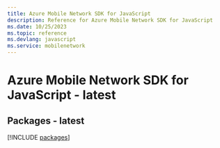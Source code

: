 ```yaml
---
title: Azure Mobile Network SDK for JavaScript
description: Reference for Azure Mobile Network SDK for JavaScript
ms.date: 10/25/2023
ms.topic: reference
ms.devlang: javascript
ms.service: mobilenetwork
---
```

# Azure Mobile Network SDK for JavaScript - latest
## Packages - latest
[!INCLUDE [packages](mobile-network-index.md)]